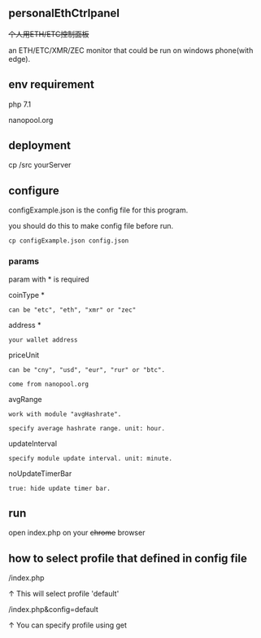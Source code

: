## personalEthCtrlpanel
<del>个人用ETH/ETC控制面板</del>

an ETH/ETC/XMR/ZEC monitor that could be run on windows phone(with edge).

## env requirement
php 7.1

nanopool.org

## deployment
cp /src yourServer

## configure
configExample.json is the config file for this program.

you should do this to make config file before run.

`cp configExample.json config.json`

### params
param with * is required

coinType     *

`can be "etc", "eth", "xmr" or "zec"`

address      *

`your wallet address`

priceUnit

`can be "cny", "usd", "eur", "rur" or "btc".`

`come from nanopool.org`

avgRange

`work with module "avgHashrate".`

`specify average hashrate range. unit: hour.`

updateInterval

`specify module update interval. unit: minute.`

noUpdateTimerBar

`true: hide update timer bar.`

## run
open index.php on your <del>chrome</del> browser

## how to select profile that defined in config file
/index.php

↑ This will select profile 'default'

/index.php&config=default

↑ You can specify profile using get
